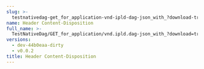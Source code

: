 ```yaml
---
slug: >-
  testnativedag-get_for_application-vnd-ipld-dag-json_with_?download-true_forces_content-disposition-_attachment-header_content-disposition
name: Header Content-Disposition
full_name: >-
  TestNativeDag/GET_for_application/vnd.ipld.dag-json_with_?download=true_forces_Content-Disposition:_attachment/Header_Content-Disposition
versions:
  - dev-44b0eaa-dirty
  - v0.0.2
title: Header Content-Disposition
---
```


